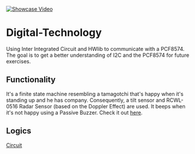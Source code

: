[![Showcase Video](20190530_173753.jpg)](https://www.youtube.com/watch?v=RoL5wu19o3U)
# Digital-Technology
Using Inter Integrated Circuit and HWlib to communicate with a PCF8574. The goal is to get a better understanding of I2C and the PCF8574 for future exercises. 
## Functionality
It's a finite state machine resembling a tamagotchi that's happy when it's standing up and he has company. Consequently, a tilt sensor and RCWL-0516 Radar Sensor (based on the Doppler Effect) are used. It beeps when it's not happy using a Passive Buzzer. Check it out [here](https://www.youtube.com/watch?v=RoL5wu19o3U).
## Logics
[Circuit](Schematic.png)
